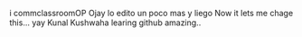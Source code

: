 i commclassroomOP
    Ojay lo edito un poco mas y liego 
Now it lets me chage this... yay 
Kunal Kushwaha learing github amazing..
